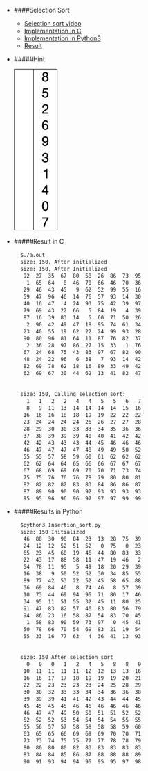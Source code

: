 * ####Selection Sort
	* [Selection sort video](https://www.youtube.com/watch?v=6nDMgr0-Yyo&index=8&list=PL89B61F78B552C1AB)
	* [Implementation in C](https://github.com/zpoint/Algorithms/tree/master/Sort/selection%20sort/selection_sort.c)
	* [Implementation in Python3](https://github.com/zpoint/Algorithms/tree/master/Sort/quick%20sort/selection_sort.py)
	* [Result](#result-in-c)


* #####Hint

	![image](https://github.com/zpoint/Algorithms/blob/master/screenshots/ss.gif)


* #####Result in C

		$./a.out
		size: 150, After initialized
		size: 150, After Initialized
		 92  27  35  67  80  58  26  86  73  95 
		  1  65  64   8  46  70  66  46  70  36 
		 29  46  43  45   9  62  52  99  55  16 
		 59  47  96  46  14  76  57  93  14  30 
		 40  16  47   4  24  93  75  42  39  97 
		 79  69  43  22  66   5  84  19   4  39 
		 87  16  39  83  14   5  60  71  50  26 
		  2  90  42  49  47  18  95  74  61  34 
		 23  40  55  19  62  22  24  99  93  28 
		 90  80  96  81  64  11  87  76  82  37 
		  2  36  28  97  86  27  15  33   1  76 
		 67  24  68  75  43  83  97  67  82  90 
		 48  24  22  96   6  38   7  93  14  42 
		 82  69  78  62  18  16  89  33  49  42 
		 62  69  67  30  44  62  13  41  82  47 
		

		size: 150, Calling selection_sort:
		  1   1   2   2   4   4   5   5   6   7 
		  8   9  11  13  14  14  14  14  15  16 
		 16  16  16  18  18  19  19  22  22  22 
		 23  24  24  24  24  26  26  27  27  28 
		 28  29  30  30  33  33  34  35  36  36 
		 37  38  39  39  39  40  40  41  42  42 
		 42  42  43  43  43  44  45  46  46  46 
		 46  47  47  47  47  48  49  49  50  52 
		 55  55  57  58  59  60  61  62  62  62 
		 62  62  64  64  65  66  66  67  67  67 
		 67  68  69  69  69  70  70  71  73  74 
		 75  75  76  76  76  78  79  80  80  81 
		 82  82  82  82  83  83  84  86  86  87 
		 87  89  90  90  90  92  93  93  93  93 
		 95  95  96  96  96  97  97  97  99  99 
        
* #####Results in Python

		$python3 Insertion_sort.py
		size: 150 Initialized
		 46  88  30  98  84  23  13  28  75  39 
		 24  12  12  52  51  52   0  75   0  23 
		 65  23  45  60  19  46  44  80  83  33 
		 22  43  17  88  58  11  47  19  46   2 
		 54  78  11  95   5  49  18  20  29  39 
		 16  38   9  50  52  52  30  34  85  55 
		 89  77  42  53  22  52  45  58  65  88 
		 36  69  84  46   8  74  46   8  57  39 
		 10  73  44  69  94  95  71  80  17  46 
		 34  95  11  51  55  32  45  11  80  25 
		 91  47  83  82  57  46  83  80  56  79 
		 94  86  23  16  58  87  54  83  70  45 
		  1  58  83  90  59  73  97   0  45  41 
		 50  78  66  70  54  69  83  21  19  54 
		 55  33  16  77  63   4  36  41  13  93 
		

		size: 150 After selection_sort
		  0   0   0   1   2   4   5   8   8   9 
		 10  11  11  11  11  12  12  13  13  16 
		 16  16  17  17  18  19  19  19  20  21 
		 22  22  23  23  23  23  24  25  28  29 
		 30  30  32  33  33  34  34  36  36  38 
		 39  39  39  41  41  42  43  44  44  45 
		 45  45  45  45  46  46  46  46  46  46 
		 46  47  47  49  50  50  51  51  52  52 
		 52  52  52  53  54  54  54  54  55  55 
		 55  56  57  57  58  58  58  58  59  60 
		 63  65  65  66  69  69  69  70  70  71 
		 73  73  74  75  75  77  77  78  78  79 
		 80  80  80  80  82  83  83  83  83  83 
		 83  84  84  85  86  87  88  88  88  89 
		 90  91  93  94  94  95  95  95  97  98 
